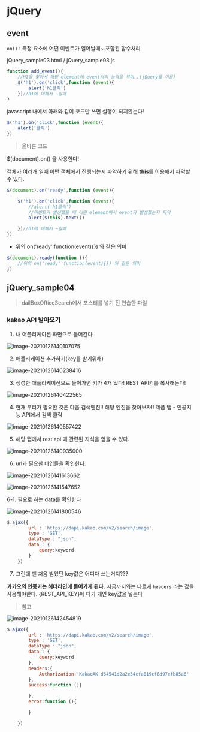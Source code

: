 # jQuery

## event

`on()` : 특정 요소에 어떤 이벤트가 일어날때~ 포함된 함수처리

jQuery_sample03.html / jQuery_sample03.js

```javascript
function add_event(){
    //H1을 찾아서 해당 element에 event처리 능력을 부여..(jQuery를 이용)
    $('h1').on('click',function (event){
        alert('h1클릭')
    })//h1에 대해서 ~할때
}
```



javascript 내에서 아래와 같이 코드만 쓰면 실행이 되지않는다!

```javascript
$('h1').on('click',function (event){
    alert('클릭')
})
```



> 올바른 코드

$(document).on() 을 사용한다!

객체가 여러개 일때 어떤 객체에서 진행되는지 파악하기 위해 **this**를 이용해서 파악할 수 있다.

```javascript
$(document).on('ready',function (event){

    $('h1').on('click',function (event){
        //alert('h1클릭')
        //이벤트가 발생했을 때 어떤 element에서 event가 발생했는지 파악
        alert($(this).text())

    })//h1에 대해서 ~할때
})
```

- 위의 on('ready' function(event){}) 와 같은 의미

```javascript
$(document).ready(function (){
    //위의 on('ready' function(event){}) 와 같은 의미
})
```





## jQuery_sample04

> dailBoxOfficeSearch에서 포스터를 넣기 전 연습한 파일





### kakao API 받아오기

1. 내 어플리케이션 화면으로 들어간다

![image-20210126140107075](md-images/image-20210126140107075.png)

2. 애플리케이션 추가하기(key를 받기위해)

![image-20210126140238416](md-images/image-20210126140238416.png)

3. 생성한 애플리케이션으로 들어가면 키가 4개 있다! REST API키를 복사해둔다!

![image-20210126140422565](md-images/image-20210126140422565.png)

4. 현재 우리가 필요한 것은 다음 검색엔진!! 해당 엔진을 찾아보자!! 제품 탭 - 인공지능 API에서 검색 클릭

![image-20210126140557422](md-images/image-20210126140557422.png)

5. 해당 탭에서 rest api 에 관련된 지식을 얻을 수 있다.

![image-20210126140935000](md-images/image-20210126140935000.png)





6. url과 필요한 타입들을 확인한다.

![image-20210126141613662](md-images/image-20210126141613662.png)

![image-20210126141547652](md-images/image-20210126141547652.png)



6-1. 필요로 하는 data를 확인한다

![image-20210126141800546](md-images/image-20210126141800546.png)



```javascript
$.ajax({
        url : 'https://dapi.kakao.com/v2/search/image',
        type : 'GET',
        dataType : "json",
        data : {
            query:keyword
        }
    })
```



7. 그런데 맨 처음 받았던 key값은 어디다 쓰는거지???

**카카오의 인증키는 헤더라인에 들어가게 된다.** 지금까지와는 다르게 `headers` 라는 값을 사용해야한다. {REST_API_KEY}에 다가 개인 key값을 넣는다

>참고

![image-20210126142454819](md-images/image-20210126142454819.png)

```javascript
$.ajax({
        url : 'https://dapi.kakao.com/v2/search/image',
        type : 'GET',
        dataType : "json",
        data : {
            query:keyword
        },
        headers:{
            Authorization:'KakaoAK d64541d2a2e34cfa019cf8d97efb85a6'
        },
    	success:function (){

        },
        error:function (){

        }
    
    })
```

